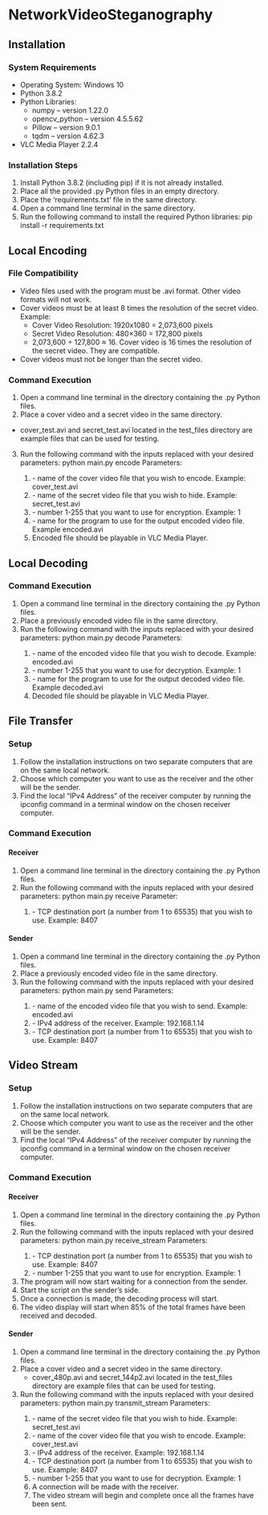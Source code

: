 # NetworkVideoSteganography

## Installation
### System Requirements 
- Operating System: Windows 10
- Python 3.8.2
- Python Libraries:
    - numpy – version 1.22.0
    - opencv_python – version 4.5.5.62
    - Pillow – version 9.0.1
    - tqdm – version 4.62.3
- VLC Media Player 2.2.4
### Installation Steps
1.	Install Python 3.8.2 (including pip) if it is not already installed. 
2.	Place all the provided .py Python files in an empty directory. 
3.	Place the ‘requirements.txt’ file in the same directory.
4.	Open a command line terminal in the same directory.
5.	Run the following command to install the required Python libraries:
    pip install -r requirements.txt

## Local Encoding
### File Compatibility
- Video files used with the program must be .avi format. Other video formats will not work. 
- Cover videos must be at least 8 times the resolution of the secret video. Example:
    - Cover Video Resolution: 1920x1080 = 2,073,600 pixels
    - Secret Video Resolution: 480×360 = 172,800 pixels
    - 2,073,600 ÷ 127,800 ≈ 16. Cover video is 16 times the resolution of the secret video. They are compatible. 
- Cover videos must not be longer than the secret video. 
### Command Execution
1.	Open a command line terminal in the directory containing the .py Python files. 
2.	Place a cover video and a secret video in the same directory. 
-	cover_test.avi and secret_test.avi located in the test_files directory are example files that can be used for testing.
3.	Run the following command with the inputs replaced with your desired parameters:
    python main.py encode <cover file> <secret file> <encryption key> <output file>
    Parameters:
    1.	<cover file> - name of the cover video file that you wish to encode.
    Example: cover_test.avi
    2.	<secret file> - name of the secret video file that you wish to hide.
    Example: secret_test.avi
    3.	<encryption key> - number 1-255 that you want to use for encryption.
    Example: 1
    4.	<output file> - name for the program to use for the output encoded video file.
    Example encoded.avi
    5.	Encoded file should be playable in VLC Media Player. 

## Local Decoding
### Command Execution
1.	Open a command line terminal in the directory containing the .py Python files. 
2.	Place a previously encoded video file in the same directory. 
3.	Run the following command with the inputs replaced with your desired parameters:
    python main.py decode <encoded file> <decryption key> <output file>
    Parameters:
    1.	<encoded file> - name of the encoded video file that you wish to decode.
    Example: encoded.avi
    2.	<decryption key> - number 1-255 that you want to use for decryption.
    Example: 1
    3.	<output file> - name for the program to use for the output decoded video file.
    Example decoded.avi
    4.	Decoded file should be playable in VLC Media Player. 

## File Transfer
### Setup
1.	Follow the installation instructions on two separate computers that are on the same local network. 
2.	Choose which computer you want to use as the receiver and the other will be the sender. 
3.	Find the local “IPv4 Address” of the receiver computer by running the ipconfig command in a terminal window on the chosen receiver computer.
### Command Execution
#### Receiver
1. Open a command line terminal in the directory containing the .py Python files. 
2.	Run the following command with the inputs replaced with your desired parameters:
python main.py receive <destination port>
Parameter:
    1.  <destination port> - TCP destination port (a number from 1 to 65535) that you wish to use.
    Example: 8407


#### Sender
1.	Open a command line terminal in the directory containing the .py Python files. 
2.	Place a previously encoded video file in the same directory. 
3.	Run the following command with the inputs replaced with your desired parameters:
    python main.py send <file> <destination IP address> <destination port>
    Parameters:
    1.	<file> - name of the encoded video file that you wish to send.
    Example: encoded.avi
    2.	<destination IP address> - IPv4 address of the receiver.
    Example: 192.168.1.14
    3.	<destination port> - TCP destination port (a number from 1 to 65535) that you wish to use.
    Example: 8407

## Video Stream
### Setup
1.	Follow the installation instructions on two separate computers that are on the same local network. 
2.	Choose which computer you want to use as the receiver and the other will be the sender. 
3.	Find the local “IPv4 Address” of the receiver computer by running the ipconfig command in a terminal window on the chosen receiver computer.
### Command Execution
#### Receiver
1.	Open a command line terminal in the directory containing the .py Python files. 
2.	Run the following command with the inputs replaced with your desired parameters:
    python main.py receive_stream <destination port> <encryption key>
    Parameters:
    1.	<destination port> - TCP destination port (a number from 1 to 65535) that you wish to use.
    Example: 8407
    2.	<encryption key> - number 1-255 that you want to use for encryption.
    Example: 1
3.	The program will now start waiting for a connection from the sender. 
4.	Start the script on the sender’s side.
5.	Once a connection is made, the decoding process will start.
6.	The video display will start when 85% of the total frames have been received and decoded.
#### Sender
1.	Open a command line terminal in the directory containing the .py Python files. 
2.	Place a cover video and a secret video in the same directory. 
    - cover_480p.avi and secret_144p2.avi located in the test_files directory are example files that can be used for testing.
3.	Run the following command with the inputs replaced with your desired parameters:
    python main.py transmit_stream <secret file> <cover file> <destination IP address> <destination port> <encryption key>
    Parameters:
    1. <secret file> - name of the secret video file that you wish to hide.
        Example: secret_test.avi
    2.	<cover file> - name of the cover video file that you wish to encode.
        Example: cover_test.avi
    3.	<destination IP address> - IPv4 address of the receiver.
        Example: 192.168.1.14
    4.	<destination port> - TCP destination port (a number from 1 to 65535) that you wish to use.
        Example: 8407
    5.	<decryption key> - number 1-255 that you want to use for decryption.
        Example: 1
    4.	A connection will be made with the receiver. 
    5.	The video stream will begin and complete once all the frames have been sent. 
